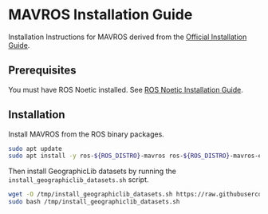 # MAVROS Installation Guide
Installation Instructions for MAVROS derived from the [Official Installation Guide](https://github.com/mavlink/mavros/tree/master/mavros#installation).

## Prerequisites
You must have ROS Noetic installed. See [ROS Noetic Installation Guide](./ROS.md).

## Installation
Install MAVROS from the ROS binary packages.
```bash
sudo apt update
sudo apt install -y ros-${ROS_DISTRO}-mavros ros-${ROS_DISTRO}-mavros-extras ros-${ROS_DISTRO}-mavros-msgs
```

Then install GeographicLib datasets by running the `install_geographiclib_datasets.sh` script.
```bash
wget -O /tmp/install_geographiclib_datasets.sh https://raw.githubusercontent.com/mavlink/mavros/master/mavros/scripts/install_geographiclib_datasets.sh
sudo bash /tmp/install_geographiclib_datasets.sh
```
